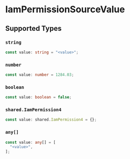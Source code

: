 # IamPermissionSourceValue


## Supported Types

### `string`

```typescript
const value: string = "<value>";
```

### `number`

```typescript
const value: number = 1284.03;
```

### `boolean`

```typescript
const value: boolean = false;
```

### `shared.IamPermission4`

```typescript
const value: shared.IamPermission4 = {};
```

### `any[]`

```typescript
const value: any[] = [
  "<value>",
];
```

